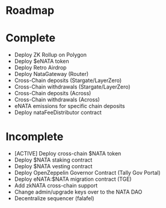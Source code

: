 # Roadmap

# Complete
- Deploy ZK Rollup on Polygon
- Deploy $eNATA token
- Deploy Retro Airdrop
- Deploy NataGateway (Router)
- Cross-Chain deposits (Stargate/LayerZero)
- Cross-Chain withdrawals (Stargate/LayerZero)
- Cross-Chain deposits (Across)
- Cross-Chain withdrawals (Across)
- eNATA emissions for specific chain deposits
- Deploy nataFeeDistributor contract
# Incomplete
- [ACTIVE] Deploy cross-chain $NATA token
- Deploy $NATA staking contract
- Deploy $NATA vesting contract
- Deploy OpenZeppelin Governor Contract (Tally Gov Portal)
- Deploy eNATA:$NATA migration contract (TGE)
- Add zkNATA cross-chain support
- Change admin/upgrade keys over to the NATA DAO
- Decentralize sequencer (falafel) 